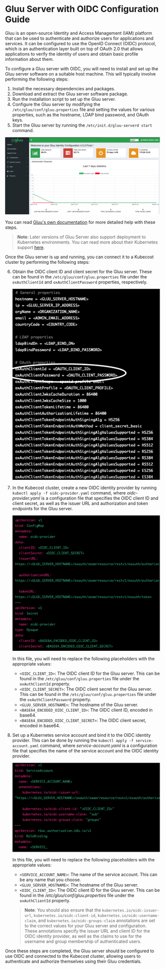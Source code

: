 # Gluu Server with OIDC Configuration Guide

Gluu is an open-source Identity and Access Management (IAM) platform that can be used to authenticate and authorize users for applications and services. It can be configured to use the OpenID Connect (OIDC) protocol, which is an authentication layer built on top of OAuth 2.0 that allows applications to verify the identity of users and obtain basic profile information about them.

To configure a Gluu server with OIDC, you will need to install and set up the Gluu server software on a suitable host machine. This will typically involve performing the following steps:

1. Install the necessary dependencies and packages.
2. Download and extract the Gluu server software package.
3. Run the installation script to set up the Gluu server.
4. Configure the Gluu server by modifying the `/etc/gluu/conf/gluu.properties` file and setting the values for various properties, such as the hostname, LDAP bind password, and OAuth keys.
5. Start the Gluu server by running the `/etc/init.d/gluu-serverd start` command.

![Gluu dashboard](images/gluu-dashboard.png)

You can read [Gluu's own documentation](https://gluu.org/docs/gluu-server/) for more detailed help with these steps.

> **Note**: Later versions of Gluu Server also support deployment to Kubernetes environments. You can read more about their Kubernetes support [here](https://gluu.org/docs/gluu-server/installation-guide/install-kubernetes/).

Once the Gluu server is up and running, you can connect it to a Kubecost cluster by performing the following steps:

6. Obtain the OIDC client ID and client secret for the Gluu server. These can be found in the `/etc/gluu/conf/gluu.properties` file under the `oxAuthClientId` and `oxAuthClientPassword` properties, respectively.

    ![Gluu properties](images/gluu-properties.png)

7.  In the Kubecost cluster, create a new OIDC identity provider by running `kubectl apply -f oidc-provider.yaml` command, where _oidc-provider.yaml_ is a configuration file that specifies the OIDC client ID and client secret, as well as the issuer URL and authorization and token endpoints for the Gluu server.

    ![Gluu OIDC provider manifest](images/gluu-oidc.png)

    In this file, you will need to replace the following placeholders with the appropriate values:

    * `<OIDC_CLIENT_ID>`: The OIDC client ID for the Gluu server. This can be found in the `/etc/gluu/conf/gluu.properties` file under the `oxAuthClientId` property.
    * `<OIDC_CLIENT_SECRET>`: The OIDC client secret for the Gluu server. This can be found in the `/etc/gluu/conf/gluu.properties` file under the `oxAuthClientPassword` property.
    * `<GLUU_SERVER_HOSTNAME>`: The hostname of the Gluu server.
    * `<BASE64_ENCODED_OIDC_CLIENT_ID>`: The OIDC client ID, encoded in base64.
    * `<BASE64_ENCODED_OIDC_CLIENT_SECRET>`: The OIDC client secret, encoded in base64.

8. Set up a Kubernetes service account and bind it to the OIDC identity provider. This can be done by running the `kubectl apply -f service-account.yaml` command, where _service-account.yaml_ is a configuration file that specifies the name of the service account and the OIDC identity provider.

    ![Gluu ServiceAccount and RoleBinding manifests](images/gluu-sa.png)

    In this file, you will need to replace the following placeholders with the appropriate values:

    * `<SERVICE_ACCOUNT_NAME>`: The name of the service account. This can be any name that you choose.
    * `<GLUU_SERVER_HOSTNAME>`: The hostname of the Gluu server.
    * `<OIDC_CLIENT_ID>`: The OIDC client ID for the Gluu server. This can be found in the _/etc/gluu/conf/gluu.properties_ file under the `oxAuthClientId` property.

    > **Note**: You should also ensure that the `kubernetes.io/oidc-issuer-url`, `kubernetes.io/oidc-client-id`, `kubernetes.io/oidc-username-claim`, and `kubernetes.io/oidc-groups-claim` annotations are set to the correct values for your Gluu server and configuration. These annotations specify the issuer URL and client ID for the OIDC identity provider, as well as the claims to use for the username and group membership of authenticated users.

Once these steps are completed, the Gluu server should be configured to use OIDC and connected to the Kubecost cluster, allowing users to authenticate and authorize themselves using their Gluu credentials.
